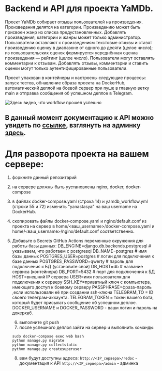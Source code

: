 # Backend и API для проекта YaMDb.
Проект YaMDb собирает отзывы пользователей на произведения. Произведения делятся на категории. Произведению может быть присвоен жанр из списка предустановленных. Добавлять произведения, категории и жанры может только администратор. Пользователи оставляют к произведениям текстовые отзывы и ставят произведению оценку в диапазоне от одного до десяти (целое число); из пользовательских оценок формируется усреднённая оценка произведения — рейтинг (целое число). Пользователи могут оставлять комментарии к отзывам. Добавлять отзывы, комментарии и ставить оценки могут только аутентифицированные пользователи.

Проект упакован в контейнеры и настроены следующие процессы: запуск тестов, обнавление образа проекта на DockerHub, автоматический деплой на боевой сервер при пуше в главную ветку main и отправка сообщения об успешном деплое в Telegram. 

![Здесь видно, что workflow прошел успешно](https://github.com/yanastasya/yamdb_final/actions/workflows/yamdb_workflow.yml/badge.svg)

## В данный момент документацию к API можно увидеть по [ссылке](http://84.201.158.7/redoc), взглянуть на админку [здесь](http://84.201.158.7/admin).

# Для разворота проекта на вашем сервере:
1) форкните данный репозитарий
2) на сервере должны быть уустановлены nginx, docker, docker-compose
3) в файлах docker-compose.yaml (строка 14) и yamdb_workflow.yml (строки 55 и 72) изменить "yanastasya" на ваш username на DockerHub.
4) скопировать файлы docker-compose.yaml и nginx/default.conf из проекта на сервер в home/<ваш_username>/docker-compose.yaml и home/<ваш_username>/nginx/default.conf соответственно.
5) Добавьте в Secrets GitHub Actions переменные окружения для работы базы данных:
    DB_ENGINE=django.db.backends.postgresql # указываем, что работаем с postgresql
    DB_NAME=postgres # имя базы данных
    POSTGRES_USER=postgres # логин для подключения к базе данных
    POSTGRES_PASSWORD=qwerty # пароль для подключения к БД (установите свой)
    DB_HOST=db # название сервиса (контейнера)
    DB_PORT=5432 # порт для подключения к БД
    HOST=внешний IP сервера
    USER=имя пользователя для подключения к серверу
    SSH_KEY=приватный ключ с компьютера, имеющего доступ к боевому серверу
    PASSPHRASE=фраза-пароль ,если использовали её при создании ssh-ключа
    TELEGRAM_TO = ID своего телеграм-аккаунта.
    TELEGRAM_TOKEN = токен вашего бота, который будет присылать сообщение об успешном деплое.
    DOCKER_USERNAME и DOCKER_PASSWORD - ваши логин и пароль на докерхаб.
    
    6) выполните git push
    7) после успешного деплоя зайти на сервер и выполнить команды:
    ```
    sudo docker-compose exec web bash
    python manage.py migrate
    python manage.py collectstatic
    python manage.py createsuperuser
    ```
    8) вам будут доступны адреса:
      ``` http://<IP_сервера>/redoc ``` - документация к API
      ``` http://<IP_сервера>/admin ``` - админка